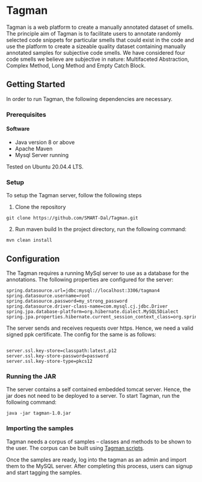 # Tagman	
Tagman is a web platform to create a manually annotated dataset of smells. The principle aim of Tagman is to facilitate users to annotate randomly selected code snippets for particular smells that could exist in the code and use the platform to create a sizeable quality dataset containing manually annotated samples for subjective code smells. We have considered four code smells we believe are subjective in nature: Multifaceted Abstraction, Complex Method, Long Method and Empty Catch Block.

## Getting Started
In order to run Tagman, the following dependencies are necessary.

### Prerequisites
#### Software
* Java version 8 or above
* Apache Maven
* Mysql Server running

Tested on Ubuntu 20.04.4 LTS.

### Setup
To setup the Tagman server, follow the following steps

1) Clone the repository
``` console
git clone https://github.com/SMART-Dal/Tagman.git
```
2) Run maven build
In the project directory, run the following command:
``` console
mvn clean install
```


## Configuration

The Tagman requires a running MySql server to use as a database for the annotations.  The following properties are configured for the server:
``` console
spring.datasource.url=jdbc:mysql://localhost:3306/tagman4	
spring.datasource.username=root
spring.datasource.password=my_strong_password
spring.datasource.driver-class-name=com.mysql.cj.jdbc.Driver
spring.jpa.database-platform=org.hibernate.dialect.MySQL5Dialect
spring.jpa.properties.hibernate.current_session_context_class=org.springframework.orm.hibernate5.SpringSessionContext
```

The server sends and receives requests over https. Hence, we need a valid signed ppk certificate. The config for the same is as follows:
``` console

server.ssl.key-store=classpath:latest.p12
server.ssl.key-store-password=password
server.ssl.key-store-type=pkcs12
```
###  Running the JAR

The server contains a self contained embedded tomcat server. Hence, the jar does not need to be deployed to a server. To start Tagman, run the following command:

``` console
java -jar tagman-1.0.jar
```


### Importing the samples
Tagman needs a corpus of samples – classes and methods to be shown to the user. The corpus can be built using [Tagman scripts](https://github.com/SMART-Dal/Tagman-scripts).

Once the samples are ready, log into the tagman as an admin and import them to the MySQL server. After completing this process, users can signup and start tagging the samples. 
